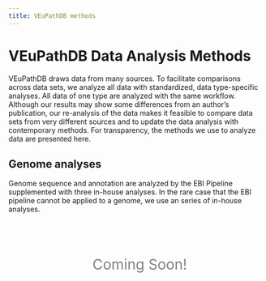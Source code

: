 ```yaml
---
title: VEuPathDB methods
---
```

<style>
div.coming-soon {
  font-size: 200%;
  text-align: center;
  margin: 3em 0;
  color: grey;
}
div.coming-soon i{
  padding-right: 0.5em;
}
</style>


<div class="static-content"> 
<h1>VEuPathDB Data Analysis Methods </h1>

<p>
VEuPathDB draws data from many sources.  To facilitate comparisons across data sets, we analyze all data with standardized, data type-specific analyses.  All data of one type are analyzed with the same workflow.  Although our results may show some differences from an author’s publication, our re-analysis of the data makes it feasible to compare data sets from very different sources and to update the data analysis with contemporary methods.  For transparency, the methods we use to analyze data are presented here.  
</p>

<h2>Genome analyses</h2>
<p>
Genome sequence and annotation are  analyzed by the EBI Pipeline supplemented with three in-house analyses.  In the rare case that the EBI pipeline cannot be applied to a genome, we use an series of in-house analyses. 
</p>


  <div class="coming-soon">
    <i class="fa fa-gears"></i>Coming Soon!
  </div>
</div>

